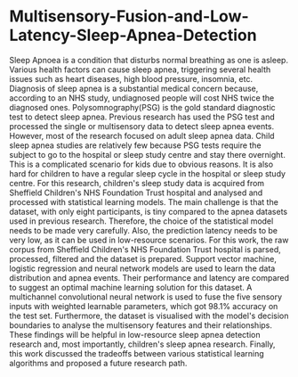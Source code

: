 # Multisensory-Fusion-and-Low-Latency-Sleep-Apnea-Detection


Sleep Apnoea is a condition that disturbs normal breathing as one is asleep. Various health factors can cause sleep apnea, triggering several health issues such as heart diseases, high blood pressure, insomnia, etc. Diagnosis of sleep apnea is a substantial medical concern because, according to an NHS study, undiagnosed people will cost NHS twice the diagnosed ones. Polysomnography(PSG) is the gold standard diagnostic test to detect sleep apnea. Previous research has used the PSG test and processed the single or multisensory data to detect sleep apnea events. However, most of the research focused on adult sleep apnea data. Child sleep apnea studies are relatively few because PSG tests require the subject to go to the hospital or sleep study centre and stay there overnight. This is a complicated scenario for kids due to obvious reasons. It is also hard for children to have a regular sleep cycle in the hospital or sleep study centre. For this research, children's sleep study data is acquired from Sheffield Children's NHS Foundation Trust hospital and analysed and processed with statistical learning models. The main challenge is that the dataset, with only eight participants,  is tiny compared to the apnea datasets used in previous research. Therefore, the choice of the statistical model needs to be made very carefully. Also, the prediction latency needs to be very low, as it can be used in low-resource scenarios. For this work, the raw corpus from Sheffield Children's NHS Foundation Trust hospital is parsed, processed, filtered and the dataset is prepared. Support vector machine, logistic regression and neural network models are used to learn the data distribution and apnea events. Their performance and latency are compared to suggest an optimal machine learning solution for this dataset. A multichannel convolutional neural network is used to fuse the five sensory inputs with weighted learnable parameters, which got 98.1\% accuracy on the test set. Furthermore, the dataset is visualised with the model's decision boundaries to analyse the multisensory features and their relationships. These findings will be helpful in low-resource sleep apnea detection research and, most importantly, children's sleep apnea research. Finally, this work discussed the tradeoffs between various statistical learning algorithms and proposed a future research path.

